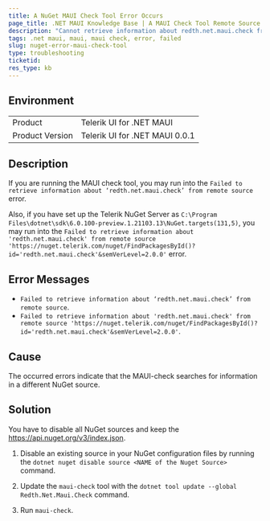 ```yaml
---
title: A NuGet MAUI Check Tool Error Occurs
page_title: .NET MAUI Knowledge Base | A MAUI Check Tool Remote Source Error Occurs
description: "Cannot retrieve information about redth.net.maui.check from a remote source when working with Telerik UI for .NET MAUI."
tags: .net maui, maui, maui check, error, failed
slug: nuget-error-maui-check-tool
type: troubleshooting
ticketid:
res_type: kb
---
```


## Environment

|   |   |
|---|---|
| Product   |Telerik UI for .NET MAUI|
| Product Version | Telerik UI for .NET MAUI 0.0.1   |

## Description

If you are running the MAUI check tool, you may run into the `Failed to retrieve information about ‘redth.net.maui.check’ from remote source` error.

Also, if you have set up the Telerik NuGet Server as `C:\Program Files\dotnet\sdk\6.0.100-preview.1.21103.13\NuGet.targets(131,5)`, you may run into the `Failed to retrieve information about 'redth.net.maui.check' from remote source 'https://nuget.telerik.com/nuget/FindPackagesById()?id='redth.net.maui.check'&semVerLevel=2.0.0'` error.

## Error Messages

* `Failed to retrieve information about ‘redth.net.maui.check’ from remote source`.
* `Failed to retrieve information about 'redth.net.maui.check' from remote source 'https://nuget.telerik.com/nuget/FindPackagesById()?id='redth.net.maui.check'&semVerLevel=2.0.0'`.

## Cause

The occurred errors indicate that the MAUI-check searches for information in a different NuGet source.

## Solution

You have to disable all NuGet sources and keep the https://api.nuget.org/v3/index.json.

1. Disable an existing source in your NuGet configuration files by running the `dotnet nuget disable source <NAME of the Nuget Source>` command.

1. Update the `maui-check` tool with the `dotnet tool update --global Redth.Net.Maui.Check` command.

3. Run `maui-check`.
